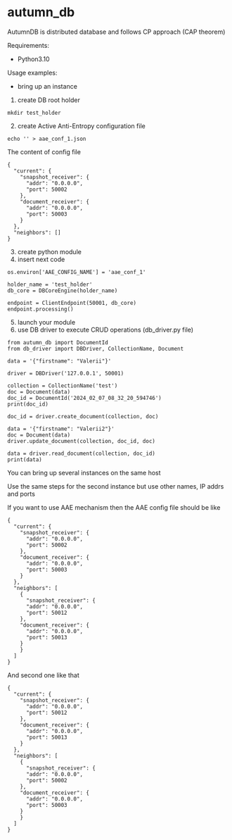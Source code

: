 # autumn_db
AutumnDB is distributed database and follows CP approach (CAP theorem)

Requirements:
- Python3.10

Usage examples:
- bring up an instance
1) create DB root holder
```commandline
mkdir test_holder
```
2) create Active Anti-Entropy configuration file
```
echo '' > aae_conf_1.json
```
The content of config file
```
{
  "current": {
    "snapshot_receiver": {
      "addr": "0.0.0.0",
      "port": 50002
    },
    "document_receiver": {
      "addr": "0.0.0.0",
      "port": 50003
    }
  },
  "neighbors": []
}
```
3) create python module
4) insert next code
```
os.environ['AAE_CONFIG_NAME'] = 'aae_conf_1'

holder_name = 'test_holder'
db_core = DBCoreEngine(holder_name)

endpoint = ClientEndpoint(50001, db_core)
endpoint.processing()
```
5) launch your module
6) use DB driver to execute CRUD operations (db_driver.py file)
```
from autumn_db import DocumentId
from db_driver import DBDriver, CollectionName, Document

data = '{"firstname": "Valerii"}'

driver = DBDriver('127.0.0.1', 50001)

collection = CollectionName('test')
doc = Document(data)
doc_id = DocumentId('2024_02_07_08_32_20_594746')
print(doc_id)

doc_id = driver.create_document(collection, doc)

data = '{"firstname": "Valerii2"}'
doc = Document(data)
driver.update_document(collection, doc_id, doc)

data = driver.read_document(collection, doc_id)
print(data)
```

You can bring up several instances on the same host

Use the same steps for the second instance but use other names, IP addrs and ports

If you want to use AAE mechanism then the AAE config file should be like
```
{
  "current": {
    "snapshot_receiver": {
      "addr": "0.0.0.0",
      "port": 50002
    },
    "document_receiver": {
      "addr": "0.0.0.0",
      "port": 50003
    }
  },
  "neighbors": [
    {
      "snapshot_receiver": {
      "addr": "0.0.0.0",
      "port": 50012
    },
    "document_receiver": {
      "addr": "0.0.0.0",
      "port": 50013
    }
    }
  ]
}
```
And second one like that
```
{
  "current": {
    "snapshot_receiver": {
      "addr": "0.0.0.0",
      "port": 50012
    },
    "document_receiver": {
      "addr": "0.0.0.0",
      "port": 50013
    }
  },
  "neighbors": [
    {
      "snapshot_receiver": {
      "addr": "0.0.0.0",
      "port": 50002
    },
    "document_receiver": {
      "addr": "0.0.0.0",
      "port": 50003
    }
    }
  ]
}
```